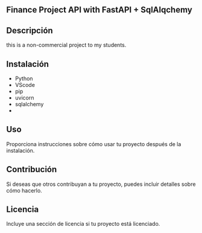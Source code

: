 ## Finance Project API with FastAPI + SqlAlqchemy

## Descripción
this is a non-commercial project to my students.

## Instalación
- Python
- VScode
- pip
- uvicorn
- sqlalchemy
- 

## Uso

Proporciona instrucciones sobre cómo usar tu proyecto después de la instalación.

## Contribución

Si deseas que otros contribuyan a tu proyecto, puedes incluir detalles sobre cómo hacerlo.

## Licencia

Incluye una sección de licencia si tu proyecto está licenciado.
